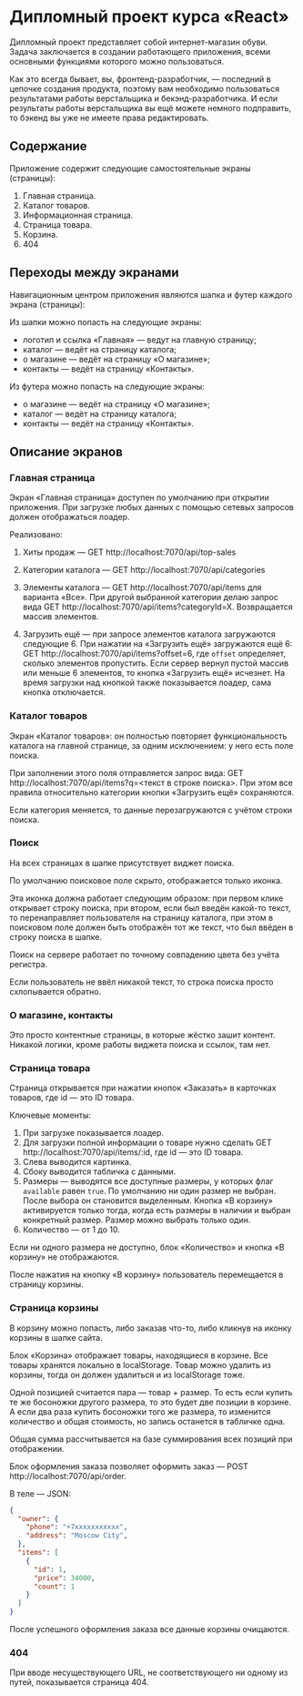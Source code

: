 # Дипломный проект курса «React»

Дипломный проект представляет собой интернет-магазин обуви. Задача заключается в создании работающего приложения, всеми основными функциями которого можно пользоваться.

Как это всегда бывает, вы, фронтенд-разработчик, — последний в цепочке создания продукта, поэтому вам необходимо пользоваться результатами работы верстальщика и бекэнд-разработчика. И если результаты работы верстальщика вы ещё можете немного подправить, то бэкенд вы уже не имеете права редактировать.

## Содержание

Приложение содержит следующие самостоятельные экраны (страницы):

1. Главная страница.
1. Каталог товаров.
1. Информационная страница.
1. Страница товара.
1. Корзина.
1. 404

## Переходы между экранами

Навигационным центром приложения являются шапка и футер каждого экрана (страницы):

Из шапки можно попасть на следующие экраны:
* логотип и ссылка «Главная» — ведут на главную страницу;
* каталог — ведёт на страницу каталога;
* о магазине — ведёт на страницу «О магазине»;
* контакты — ведёт на страницу «Контакты».

Из футера можно попасть на следующие экраны:
* о магазине — ведёт на страницу «О магазине»;
* каталог — ведёт на страницу каталога;
* контакты — ведёт на страницу «Контакты».

## Описание экранов

### Главная страница

Экран «Главная страница» доступен по умолчанию при открытии приложения. При загрузке любых данных с помощью сетевых запросов должен отображаться лоадер.

Реализовано:

1. Хиты продаж — GET http://localhost:7070/api/top-sales

1. Категории каталога — GET http://localhost:7070/api/categories

1. Элементы каталога — GET http://localhost:7070/api/items для варианта «Все». При другой выбранной категории делаю запрос вида GET http://localhost:7070/api/items?categoryId=X. Возвращается массив элементов.

1. Загрузить ещё — при запросе элементов каталога загружаются следующие 6. При нажатии на «Загрузить ещё» загружаются ещё 6: GET http://localhost:7070/api/items?offset=6, где `offset` определяет, сколько элементов пропустить. Если сервер вернул пустой массив или меньше 6 элементов, то кнопка «Загрузить ещё» исчезнет. На время загрузки над кнопкой также показывается лоадер, сама кнопка отключается.

### Каталог товаров

Экран «Каталог товаров»: он полностью повторяет функциональность каталога на главной странице, за одним исключением: у него есть поле поиска.

При заполнении этого поля отправляется запрос вида: GET http://localhost:7070/api/items?q=<текст в строке поиска>. При этом все правила относительно категории кнопки «Загрузить ещё» сохраняются.

Если категория меняется, то данные перезагружаются с учётом строки поиска.

### Поиск

На всех страницах в шапке присутствует виджет поиска.

По умолчанию поисковое поле скрыто, отображается только иконка.

Эта иконка должна работает следующим образом: при первом клике открывает строку поиска, при втором, если был введён какой-то текст, то перенаправляет пользователя на страницу каталога, при этом в поисковом поле должен быть отображён тот же текст, что был ввёден в строку поиска в шапке.

Поиск на сервере работает по точному совпадению цвета без учёта регистра.

Если пользователь не ввёл никакой текст, то строка поиска просто схлопывается обратно.

### О магазине, контакты

Это просто контентные страницы, в которые жёстко зашит контент. Никакой логики, кроме работы виджета поиска и ссылок, там нет.

### Страница товара

Страница открывается при нажатии кнопок «Заказать» в карточках товаров, где id — это ID товара.

Ключевые моменты:
1. При загрузке показывается лоадер.
1. Для загрузки полной информации о товаре нужно сделать GET http://localhost:7070/api/items/:id, где id — это ID товара.
1. Слева выводится картинка.
1. Сбоку выводится табличка с данными.
1. Размеры — выводятся все доступные размеры, у которых флаг `available` равен `true`. По умолчанию ни один размер не выбран. После выбора он становится выделенным. Кнопка «В корзину» активируется только тогда, когда есть размеры в наличии и выбран конкретный размер. Размер можно выбрать только один.
1. Количество — от 1 до 10.

Если ни одного размера не доступно, блок «Количество» и кнопка «В корзину» не отображаются.

После нажатия на кнопку «В корзину» пользователь перемещается в страницу корзины.

### Страница корзины

В корзину можно попасть, либо заказав что-то, либо кликнув на иконку корзины в шапке сайта.

Блок «Корзина» отображает товары, находящиеся в корзине. Все товары хранятся локально в localStorage. Товар можно удалить из корзины, тогда он должен удалиться и из localStorage тоже.

Одной позицией считается пара — товар + размер. То есть если купить те же босоножки другого размера, то это будет две позиции в корзине. А если два раза купить босоножки того же размера, то изменится количество и общая стоимость, но запись останется в табличке одна.

Общая сумма рассчитывается на базе суммирования всех позиций при отображении.

Блок оформления заказа позволяет оформить заказ — POST http://localhost:7070/api/order.

В теле — JSON:
```json
{
  "owner": {
    "phone": "+7xxxxxxxxxxx",
    "address": "Moscow City",
  },
  "items": [
    {
      "id": 1,
      "price": 34000,
      "count": 1
    }
  ]
}
```

После успешного оформления заказа все данные корзины очищаются.

### 404

При вводе несуществующего URL, не соответствующего ни одному из путей, показывается страница 404.